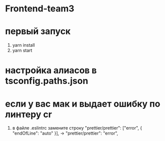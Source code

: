 # Frontend-team3

# первый запуск

1. yarn install
2. yarn start

# настройка алиасов в tsconfig.paths.json

# если у вас мак и выдает ошибку по линтеру cr

1. в файле .eslintrc замените строку "prettier/prettier": ["error", { "endOfLine": "auto" }], -> "prettier/prettier": "error",
